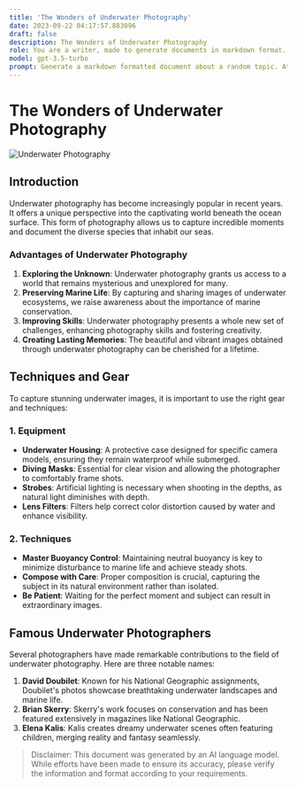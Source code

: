 ```yaml
---
title: 'The Wonders of Underwater Photography'
date: 2023-09-22 04:17:57.883096
draft: false
description: The Wonders of Underwater Photography
role: You are a writer, made to generate documents in markdown format. It is very important that all of the documents you generate are in valid markdown format.
model: gpt-3.5-turbo
prompt: Generate a markdown formatted document about a random topic. At the bottom, include a disclaimer explaining that the document was generated by you. The first line of the document should be the title. Make sure that the entire document is in proper markdown format, using a mix of various tags to make the document visually appealing.
---
```


# The Wonders of Underwater Photography

![Underwater Photography](https://www.example.com/images/underwater_photography.jpg)

## Introduction
Underwater photography has become increasingly popular in recent years. It offers a unique perspective into the captivating world beneath the ocean surface. This form of photography allows us to capture incredible moments and document the diverse species that inhabit our seas.

### Advantages of Underwater Photography

1. **Exploring the Unknown**: Underwater photography grants us access to a world that remains mysterious and unexplored for many.
2. **Preserving Marine Life**: By capturing and sharing images of underwater ecosystems, we raise awareness about the importance of marine conservation.
3. **Improving Skills**: Underwater photography presents a whole new set of challenges, enhancing photography skills and fostering creativity.
4. **Creating Lasting Memories**: The beautiful and vibrant images obtained through underwater photography can be cherished for a lifetime.

## Techniques and Gear

To capture stunning underwater images, it is important to use the right gear and techniques:

### 1. Equipment

- **Underwater Housing**: A protective case designed for specific camera models, ensuring they remain waterproof while submerged.
- **Diving Masks**: Essential for clear vision and allowing the photographer to comfortably frame shots.
- **Strobes**: Artificial lighting is necessary when shooting in the depths, as natural light diminishes with depth.
- **Lens Filters**: Filters help correct color distortion caused by water and enhance visibility.

### 2. Techniques

- **Master Buoyancy Control**: Maintaining neutral buoyancy is key to minimize disturbance to marine life and achieve steady shots.
- **Compose with Care**: Proper composition is crucial, capturing the subject in its natural environment rather than isolated.
- **Be Patient**: Waiting for the perfect moment and subject can result in extraordinary images.

## Famous Underwater Photographers

Several photographers have made remarkable contributions to the field of underwater photography. Here are three notable names:

1. **David Doubilet**: Known for his National Geographic assignments, Doubilet's photos showcase breathtaking underwater landscapes and marine life.
2. **Brian Skerry**: Skerry's work focuses on conservation and has been featured extensively in magazines like National Geographic.
3. **Elena Kalis**: Kalis creates dreamy underwater scenes often featuring children, merging reality and fantasy seamlessly.

> Disclaimer: This document was generated by an AI language model. While efforts have been made to ensure its accuracy, please verify the information and format according to your requirements.